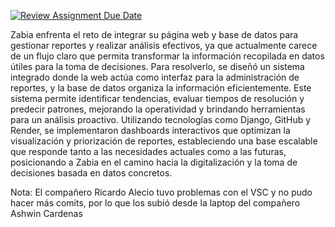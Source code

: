 [![Review Assignment Due Date](https://classroom.github.com/assets/deadline-readme-button-22041afd0340ce965d47ae6ef1cefeee28c7c493a6346c4f15d667ab976d596c.svg)](https://classroom.github.com/a/-Ki5nw6k)


Zabia enfrenta el reto de integrar su página web y base de datos para gestionar reportes y realizar análisis efectivos, ya que actualmente carece de un flujo claro que permita transformar la información recopilada en datos útiles para la toma de decisiones. Para resolverlo, se diseñó un sistema integrado donde la web actúa como interfaz para la administración de reportes, y la base de datos organiza la información eficientemente. Este sistema permite identificar tendencias, evaluar tiempos de resolución y predecir patrones, mejorando la operatividad y brindando herramientas para un análisis proactivo. Utilizando tecnologías como Django, GitHub y Render, se implementaron dashboards interactivos que optimizan la visualización y priorización de reportes, estableciendo una base escalable que responde tanto a las necesidades actuales como a las futuras, posicionando a Zabia en el camino hacia la digitalización y la toma de decisiones basada en datos concretos.




Nota: El compañero Ricardo Alecio tuvo problemas con el VSC y no pudo hacer más comits, por lo que los subió desde la laptop del compañero Ashwin Cardenas
